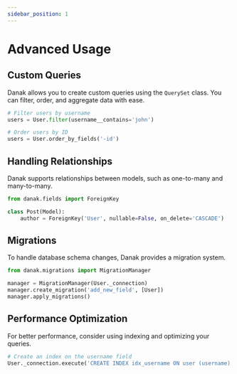 ```yaml
---
sidebar_position: 1
---
```


# Advanced Usage

## Custom Queries

Danak allows you to create custom queries using the `QuerySet` class. You can filter, order, and aggregate data with ease.

```python
# Filter users by username
users = User.filter(username__contains='john')

# Order users by ID
users = User.order_by_fields('-id')
```

## Handling Relationships

Danak supports relationships between models, such as one-to-many and many-to-many.

```python
from danak.fields import ForeignKey

class Post(Model):
    author = ForeignKey('User', nullable=False, on_delete='CASCADE')
```

## Migrations

To handle database schema changes, Danak provides a migration system.

```python
from danak.migrations import MigrationManager

manager = MigrationManager(User._connection)
manager.create_migration('add_new_field', [User])
manager.apply_migrations()
```

## Performance Optimization

For better performance, consider using indexing and optimizing your queries.

```python
# Create an index on the username field
User._connection.execute('CREATE INDEX idx_username ON user (username)')
```
